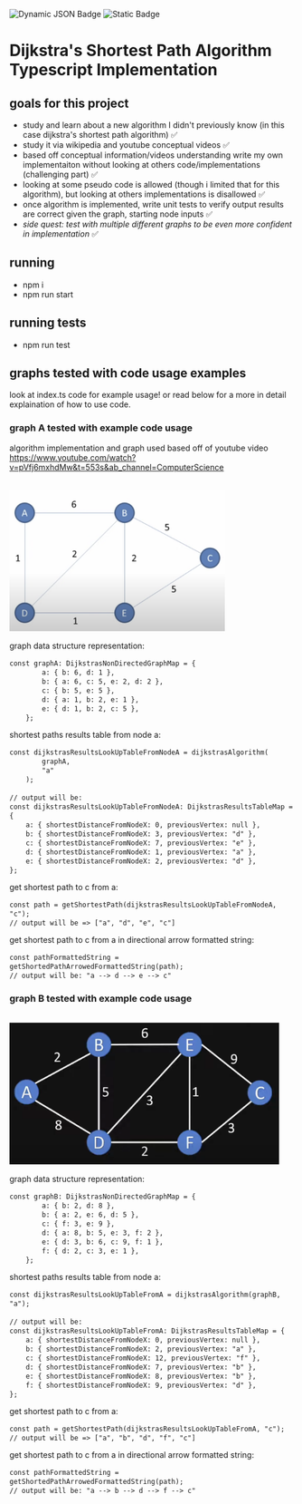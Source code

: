 ![Dynamic JSON Badge](https://img.shields.io/badge/dynamic/json?url=https%3A%2F%2Fraw.githubusercontent.com%2Fzoolu-got-rhythm%2Fdijkstras-algorithm-ts%2Fmain%2Fpackage.json&query=%24.version&prefix=v&label=npm)
![Static Badge](https://img.shields.io/badge/coverage-100%25-green)


# Dijkstra's Shortest Path Algorithm Typescript Implementation

## goals for this project

-   study and learn about a new algorithm I didn't previously know (in this case dijkstra's shortest path algorithm) ✅
-   study it via wikipedia and youtube conceptual videos ✅
-   based off conceptual information/videos understanding write my own implementaiton without looking at others code/implementations (challenging part) ✅
-   looking at some pseudo code is allowed (though i limited that for this algorithm), but looking at others implementations is disallowed ✅
-   once algorithm is implemented, write unit tests to verify output results are correct given the graph, starting node inputs ✅
-   <em> side quest: test with multiple different graphs to be even more confident in implementation </em> ✅

## running

-   npm i
-   npm run start

## running tests

-   npm run test

## graphs tested with code usage examples
look at index.ts code for example usage! or read below for a more in detail explaination of how to use code. 

### graph A tested with example code usage

algorithm implementation and graph used based off of youtube video https://www.youtube.com/watch?v=pVfj6mxhdMw&t=553s&ab_channel=ComputerScience

<br />
<img src="./images/graph-a.png" height="250px" alt="graph" />

graph data structure representation:

```
const graphA: DijkstrasNonDirectedGraphMap = {
        a: { b: 6, d: 1 },
        b: { a: 6, c: 5, e: 2, d: 2 },
        c: { b: 5, e: 5 },
        d: { a: 1, b: 2, e: 1 },
        e: { d: 1, b: 2, c: 5 },
    };
```

shortest paths results table from node a:
```
const dijkstrasResultsLookUpTableFromNodeA = dijkstrasAlgorithm(
        graphA,
        "a"
    );

// output will be: 
const dijkstrasResultsLookUpTableFromNodeA: DijkstrasResultsTableMap = {
    a: { shortestDistanceFromNodeX: 0, previousVertex: null },
    b: { shortestDistanceFromNodeX: 3, previousVertex: "d" },
    c: { shortestDistanceFromNodeX: 7, previousVertex: "e" },
    d: { shortestDistanceFromNodeX: 1, previousVertex: "a" },
    e: { shortestDistanceFromNodeX: 2, previousVertex: "d" },
};
```

get shortest path to c from a:

```
const path = getShortestPath(dijkstrasResultsLookUpTableFromNodeA, "c");
// output will be => ["a", "d", "e", "c"]
```

get shortest path to c from a in directional arrow formatted string:
```
const pathFormattedString = getShortedPathArrowedFormattedString(path);
// output will be: "a --> d --> e --> c"
```

### graph B tested with example code usage

<br />
<img src="./images/graph-b.png" height="250px" alt="graph" />

graph data structure representation:

```
const graphB: DijkstrasNonDirectedGraphMap = {
        a: { b: 2, d: 8 },
        b: { a: 2, e: 6, d: 5 },
        c: { f: 3, e: 9 },
        d: { a: 8, b: 5, e: 3, f: 2 },
        e: { d: 3, b: 6, c: 9, f: 1 },
        f: { d: 2, c: 3, e: 1 },
    };
```

shortest paths results table from node a:
```
const dijkstrasResultsLookUpTableFromA = dijkstrasAlgorithm(graphB, "a");

// output will be:
const dijkstrasResultsLookUpTableFromA: DijkstrasResultsTableMap = {
    a: { shortestDistanceFromNodeX: 0, previousVertex: null },
    b: { shortestDistanceFromNodeX: 2, previousVertex: "a" },
    c: { shortestDistanceFromNodeX: 12, previousVertex: "f" },
    d: { shortestDistanceFromNodeX: 7, previousVertex: "b" },
    e: { shortestDistanceFromNodeX: 8, previousVertex: "b" },
    f: { shortestDistanceFromNodeX: 9, previousVertex: "d" },
};
```

get shortest path to c from a:

```
const path = getShortestPath(dijkstrasResultsLookUpTableFromA, "c");
// output will be => ["a", "b", "d", "f", "c"]
```

get shortest path to c from a in directional arrow formatted string:
```
const pathFormattedString = getShortedPathArrowedFormattedString(path);
// output will be: "a --> b --> d --> f --> c"
```
